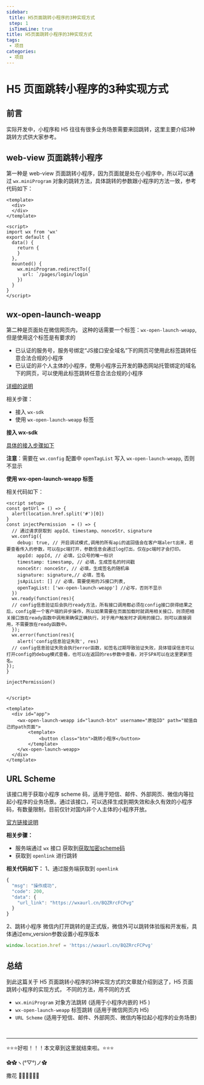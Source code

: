 ```yaml
---
sidebar: 
 title: H5页面跳转小程序的3种实现方式
 step: 1
 isTimeLine: true
title: H5页面跳转小程序的3种实现方式
tags:
 - 项目
categories:
 - 项目
---
```


# H5 页面跳转小程序的3种实现方式

## 前言
实际开发中，小程序和 H5 往往有很多业务场景需要来回跳转，这里主要介绍3种跳转方式供大家参考。

## web-view 页面跳转小程序
第一种是 web-view 页面跳转小程序，因为页面就是处在小程序中，所以可以通过 `wx.miniProgram` 对象的跳转方法，具体跳转的参数跟小程序的方法一致，参考代码如下：
```vue
<template>
  <div>
  </div>
</template>

<script>
import wx from 'wx'
export default {
  data() {
    return {
    }
  },
  mounted() {
    wx.miniProgram.redirectTo({
      url: `/pages/login/login`
    })
  }
}
</script>
```
## wx-open-launch-weapp
第二种是页面处在微信网页内， 这种的话需要一个标签：`wx-open-launch-weapp`, 但是使用这个标签是有要求的
- 已认证的服务号，服务号绑定“JS接口安全域名”下的网页可使用此标签跳转任意合法合规的小程序
- 已认证的非个人主体的小程序，使用小程序云开发的静态网站托管绑定的域名下的网页，可以使用此标签跳转任意合法合规的小程序

[详细的说明](https://developers.weixin.qq.com/doc/offiaccount/OA_Web_Apps/Wechat_Open_Tag.html#21)

相关步骤：
- 接入 `wx-sdk`
- 使用 `wx-open-launch-weapp` 标签

**接入 wx-sdk**

[具体的接入步骤如下](https://icodehub.top/project/h5%E7%AC%AC%E4%B8%89%E6%96%B9%E6%8E%A5%E5%85%A5.html#wx-sdk)

**注意**：需要在 `wx.config` 配置中 `openTagList` 写入 `wx-open-launch-weapp`, 否则不显示

**使用 wx-open-launch-weapp 标签**

相关代码如下：

```vue
<script setup>
const getUrl = () => {
  alert(location.href.split('#')[0])
}
const injectPermission  = () => {
  // 通过请求获取到 appId、timestamp、nonceStr、signature
  wx.config({
    debug: true, // 开启调试模式,调用的所有api的返回值会在客户端alert出来，若要查看传入的参数，可以在pc端打开，参数信息会通过log打出，仅在pc端时才会打印。
    appId: appId, // 必填，公众号的唯一标识
    timestamp: timestamp, // 必填，生成签名的时间戳
    nonceStr: nonceStr, // 必填，生成签名的随机串
    signature: signature,// 必填，签名
    jsApiList: [] // 必填，需要使用的JS接口列表,
    openTagList: ['wx-open-launch-weapp'] //必写，否则不显示
  })
  wx.ready(function(res){
  // config信息验证后会执行ready方法，所有接口调用都必须在config接口获得结果之后，config是一个客户端的异步操作，所以如果需要在页面加载时就调用相关接口，则须把相关接口放在ready函数中调用来确保正确执行。对于用户触发时才调用的接口，则可以直接调用，不需要放在ready函数中。
  });
  wx.error(function(res){
    alert('config信息验证失败', res)
  // config信息验证失败会执行error函数，如签名过期导致验证失败，具体错误信息可以打开config的debug模式查看，也可以在返回的res参数中查看，对于SPA可以在这里更新签名。
});
}

injectPermission()


</script>

<template>
  <div id="app">
    <wx-open-launch-weapp id="launch-btn" username="原始ID" path="赋值自己的path页面">
        <template>
            <button class="btn">跳转小程序</button>
        </template>
    </wx-open-launch-weapp>
  </div>
</template>

```

## URL Scheme
该接口用于获取小程序 scheme 码，适用于短信、邮件、外部网页、微信内等拉起小程序的业务场景。通过该接口，可以选择生成到期失效和永久有效的小程序码，有数量限制，目前仅针对国内非个人主体的小程序开放。

[官方链接说明](https://developers.weixin.qq.com/miniprogram/dev/framework/open-ability/url-scheme.html)

**相关步骤：**
- 服务端通过 `wx` 接口 获取到[获取加密scheme码](https://developers.weixin.qq.com/miniprogram/dev/OpenApiDoc/qrcode-link/url-scheme/generateScheme.html)
- 获取到 `openlink` 进行跳转

**相关代码如下：**
1、通过服务端获取到 `openlink`
```js
{
  "msg": "操作成功",
  "code": 200,
  "data": {
    "url_link": "https://wxaurl.cn/BQZRrcFCPvg"
  }
}
```
2、跳转小程序
微信内打开跳转的是正式版，微信外可以跳转体验版和开发板，具体通过env_version参数设置小程序版本
```js
window.location.href = 'https://wxaurl.cn/BQZRrcFCPvg'
```

## 总结
到此这篇关于 H5 页面跳转小程序的3种实现方式的文章就介绍到这了，H5 页面跳转小程序的实现方式， 不同的方法，用不同的方式
-  `wx.miniProgram` 对象方法跳转 (适用于小程序内嵌的 H5 )
-  `wx-open-launch-weapp` 标签跳转 (适用于微信网页内 H5)
-  `URL Scheme` (适用于短信、邮件、外部网页、微信内等拉起小程序的业务场景)
  


<br/>
<hr />

⭐️⭐️⭐️好啦！！！本文章到这里就结束啦。⭐️⭐️⭐️

✿✿ヽ(°▽°)ノ✿

撒花 🌸🌸🌸🌸🌸🌸
